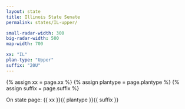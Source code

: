 ```yaml
---
layout: state
title: Illinois State Senate
permalink: states/IL-upper/

small-radar-width: 300
big-radar-width: 500
map-width: 700

xx: "IL"
plan-type: "Upper"
suffix: "20U"
---
```

 
{% assign xx = page.xx %}
{% assign plantype = page.plantype %}
{% assign suffix = page.suffix %}

<p>On state page: {{ xx }}{{ plantype }}{{ suffix }}</p>